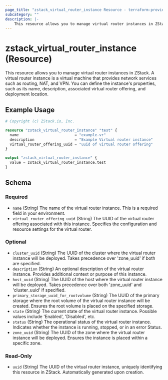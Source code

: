 ```yaml
---
page_title: "zstack_virtual_router_instance Resource - terraform-provider-zstack"
subcategory: ""
description: |-
    This resource allows you to manage virtual router instances in ZStack. A virtual router instance is a virtual machine that provides network services such as routing, NAT, and VPN. You can define the instance's properties, such as its name, description, associated virtual router offering, and deployment location.
---
```


# zstack_virtual_router_instance (Resource)

This resource allows you to manage virtual router instances in ZStack. A virtual router instance is a virtual machine that provides network services such as routing, NAT, and VPN. You can define the instance's properties, such as its name, description, associated virtual router offering, and deployment location.

## Example Usage

```terraform
# Copyright (c) ZStack.io, Inc.

resource "zstack_virtual_router_instance" "test" {
  name                         = "example-vr"
  description                  = "Example Virtual router instance"
  virtual_router_offering_uuid = "uuid of virtual router offering"
}

output "zstack_virtual_router_instance" {
  value = zstack_virtual_router_instance.test
}
```

<!-- schema generated by tfplugindocs -->
## Schema

### Required

- `name` (String) The name of the virtual router instance. This is a required field in your environment.
- `virtual_router_offering_uuid` (String) The UUID of the virtual router offering associated with this instance. Specifies the configuration and resource settings for the virtual router.

### Optional

- `cluster_uuid` (String) The UUID of the cluster where the virtual router instance will be deployed. Takes precedence over 'zone_uuid' if both are specified.
- `description` (String) An optional description of the virtual router instance. Provides additional context or purpose of this instance.
- `host_uuid` (String) The UUID of the host where the virtual router instance will be deployed. Takes precedence over both 'zone_uuid' and 'cluster_uuid' if specified.
- `primary_storage_uuid_for_rootvolume` (String) The UUID of the primary storage where the root volume of the virtual router instance will be created. Ensures the root volume is placed on the specified storage.
- `state` (String) The current state of the virtual router instance. Possible values include 'Enabled', 'Disabled', etc.
- `status` (String) The operational status of the virtual router instance. Indicates whether the instance is running, stopped, or in an error Status.
- `zone_uuid` (String) The UUID of the zone where the virtual router instance will be deployed. Ensures the instance is placed within a specific zone.

### Read-Only

- `uuid` (String) The UUID of the virtual router instance, uniquely identifying this resource in ZStack. Automatically generated upon creation.


